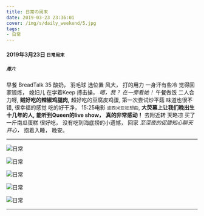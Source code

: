 ```yaml
---
title: 日常の周末
date: 2019-03-23 23:36:01
cover: /img/s/daily_weekend/5.jpg
tags: 
- 日常 
---
```


#### 2019年3月23日 `日常周末`

##### `周六`

早餐 BreadTalk 35 酸奶，
羽毛球 选位置 风大，
打的用力 一身汗有些冷 觉得回家锻炼，
媳妇儿 在学着Keep 搏击操，
_嗯，我？ 在一旁看她！_
午餐做饭 二人合力呀, 
**贼好吃的辣椒鸡腿肉,**
超好吃的豆腐皮鸡蛋,
第一次尝试炒平菇 味道也很不错,
很幸福的感觉 吃的好干净，
15:25电影 `波西米亚狂想曲`,
__大荧幕上让我们晚出生十几年的人,__
__能听到Queen的live show，__
__真的非常感动！__
去附近转 天略凉 买了一斤南瓜蛋糕 很好吃，
没有吃到海底捞的小遗憾，
回家 _至深夜的促膝知心聊天 开心，_
抱着入睡， 晚安。

<!-- ---

##### `周日`

一早上班 _地铁吻别_，
打印多份简历 有点小费劲儿，
跑去问过几家烟店 决定711购买，
查询 Gogokid & Vipkid,
更新 我们的 `K&Y`，
大钟寺101过去找你 略晕车，
去对面吃 `虾吃虾涮` 略饱，
_比第一次在知春路比稍微好点，_
_饭点 人少 感慨 店要黄，_
转了好多家小药店 买不到软膏，
路过 串店、一手店、小超市停留，
星巴克 休息一会儿，
**拎着倩倩送的油画** 地铁回家，
累到回家 葛优躺 休息，
洗漱...(⊙o⊙)...
`美好的夜`，晚安。 -->

---

![日常](/img/s/daily_weekend/1.jpg "日常")

![日常](/img/s/daily_weekend/2.jpg "日常")

![日常](/img/s/daily_weekend/3.jpg "日常")

![日常](/img/s/daily_weekend/4.jpg "日常")

![日常](/img/s/daily_weekend/5.jpg "日常")

***